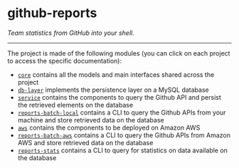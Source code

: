 github-reports
==============

_Team statistics from GitHub into your shell._

--------------

The project is made of the following modules (you can click on each project to access the specific documentation):

* [`core`](core/README.md) contains all the models and main interfaces shared across the project
* [`db-layer`](db-layer/README.md) implements the persistence layer on a MySQL database
* [`service`](service/README.md) contains the components to query the Github API and persist the retrieved elements on the database
* [`reports-batch-local`](reports-batch-local/README.md) contains a CLI to query the Github APIs from your machine and store retrieved data on the
database
* [`aws`](aws/README.md) contains the components to be deployed on Amazon AWS
* [`reports-batch-aws`](reports-batch-aws/README.md) contains a CLI to query the Github APIs from Amazon AWS and store retrieved data on the database
* [`reports-stats`](reports-stats/README.md) contains a CLI to query for statistics on data available on the database

